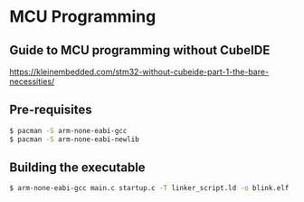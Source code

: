 # MCU Programming

## Guide to MCU programming without CubeIDE

https://kleinembedded.com/stm32-without-cubeide-part-1-the-bare-necessities/

## Pre-requisites

```bash
$ pacman -S arm-none-eabi-gcc
$ pacman -S arm-none-eabi-newlib
```

## Building the executable

```bash
$ arm-none-eabi-gcc main.c startup.c -T linker_script.ld -o blink.elf -mcpu=cortex-m4 -mthumb -nostdlib
```

